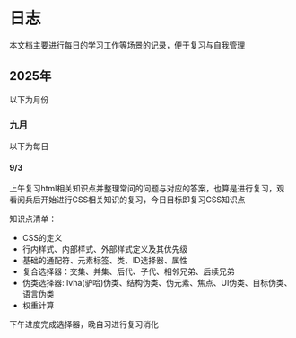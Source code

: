 # 日志

本文档主要进行每日的学习工作等场景的记录，便于复习与自我管理

## 2025年

以下为月份

### 九月

以下为每日



#### 9/3

上午复习html相关知识点并整理常问的问题与对应的答案，也算是进行复习，观看阅兵后开始进行CSS相关知识的复习，今日目标即复习CSS知识点

知识点清单：

- CSS的定义
- 行内样式、内部样式、外部样式定义及其优先级
- 基础的通配符、元素标签、类、ID选择器、属性
- 复合选择器：交集、并集、后代、子代、相邻兄弟、后续兄弟
- 伪类选择器: lvha(驴哈)伪类、结构伪类、伪元素、焦点、UI伪类、目标伪类、语言伪类
- 权重计算

下午进度完成选择器，晚自习进行复习消化